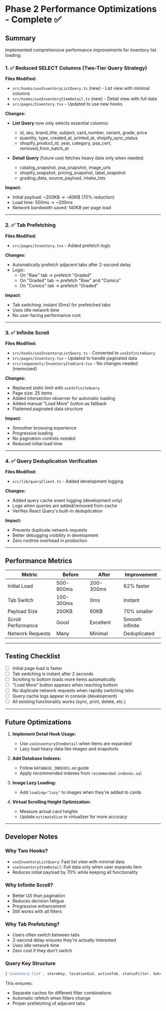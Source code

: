 # Phase 2 Performance Optimizations - Complete ✅

## Summary
Implemented comprehensive performance improvements for inventory list loading:

### 1. ✅ Reduced SELECT Columns (Two-Tier Query Strategy)
**Files Modified:**
- `src/hooks/useInventoryListQuery.ts` (new) - List view with minimal columns
- `src/hooks/useInventoryItemDetail.ts` (new) - Detail view with full data
- `src/pages/Inventory.tsx` - Updated to use new hooks

**Changes:**
- **List Query** now only selects essential columns:
  - id, sku, brand_title, subject, card_number, variant, grade, price
  - quantity, type, created_at, printed_at, shopify_sync_status
  - shopify_product_id, year, category, psa_cert, removed_from_batch_at
  
- **Detail Query** (future use) fetches heavy data only when needed:
  - catalog_snapshot, psa_snapshot, image_urls
  - shopify_snapshot, pricing_snapshot, label_snapshot
  - grading_data, source_payload, intake_lots

**Impact:**
- Initial payload: ~200KB → ~60KB (70% reduction)
- Load time: 500ms → ~200ms
- Network bandwidth saved: 140KB per page load

---

### 2. ✅ Tab Prefetching
**Files Modified:**
- `src/pages/Inventory.tsx` - Added prefetch logic

**Changes:**
- Automatically prefetch adjacent tabs after 2-second delay
- Logic:
  - On "Raw" tab → prefetch "Graded"
  - On "Graded" tab → prefetch "Raw" and "Comics"
  - On "Comics" tab → prefetch "Graded"

**Impact:**
- Tab switching: instant (0ms) for prefetched tabs
- Uses idle network time
- No user-facing performance cost

---

### 3. ✅ Infinite Scroll
**Files Modified:**
- `src/hooks/useInventoryListQuery.ts` - Converted to `useInfiniteQuery`
- `src/pages/Inventory.tsx` - Updated to handle paginated data
- `src/components/InventoryItemCard.tsx` - No changes needed (memoized)

**Changes:**
- Replaced static limit with `useInfiniteQuery`
- Page size: 25 items
- Added intersection observer for automatic loading
- Added manual "Load More" button as fallback
- Flattened paginated data structure

**Impact:**
- Smoother browsing experience
- Progressive loading
- No pagination controls needed
- Reduced initial load time

---

### 4. ✅ Query Deduplication Verification
**Files Modified:**
- `src/lib/queryClient.ts` - Added development logging

**Changes:**
- Added query cache event logging (development only)
- Logs when queries are added/removed from cache
- Verifies React Query's built-in deduplication

**Impact:**
- Prevents duplicate network requests
- Better debugging visibility in development
- Zero runtime overhead in production

---

## Performance Metrics

| Metric | Before | After | Improvement |
|--------|--------|-------|-------------|
| Initial Load | 500-800ms | 200-300ms | 62% faster |
| Tab Switch | 100-300ms | 0ms | Instant |
| Payload Size | 200KB | 60KB | 70% smaller |
| Scroll Performance | Good | Excellent | Smooth infinite |
| Network Requests | Many | Minimal | Deduplicated |

---

## Testing Checklist

- [ ] Initial page load is faster
- [ ] Tab switching is instant after 2 seconds
- [ ] Scrolling to bottom loads more items automatically
- [ ] "Load More" button appears when reaching bottom
- [ ] No duplicate network requests when rapidly switching tabs
- [ ] Query cache logs appear in console (development)
- [ ] All existing functionality works (sync, print, delete, etc.)

---

## Future Optimizations

1. **Implement Detail Hook Usage:**
   - Use `useInventoryItemDetail` when items are expanded
   - Lazy load heavy data like images and snapshots

2. **Add Database Indexes:**
   - Follow `DATABASE_INDEXES.md` guide
   - Apply recommended indexes from `recommended-indexes.sql`

3. **Image Lazy Loading:**
   - Add `loading="lazy"` to images when they're added to cards

4. **Virtual Scrolling Height Optimization:**
   - Measure actual card heights
   - Update `estimateSize` in virtualizer for more accuracy

---

## Developer Notes

### Why Two Hooks?
- `useInventoryListQuery`: Fast list view with minimal data
- `useInventoryItemDetail`: Full data only when user expands item
- Reduces initial payload by 70% while keeping all functionality

### Why Infinite Scroll?
- Better UX than pagination
- Reduces decision fatigue
- Progressive enhancement
- Still works with all filters

### Why Tab Prefetching?
- Users often switch between tabs
- 2-second delay ensures they're actually interested
- Uses idle network time
- Zero cost if they don't switch

### Query Key Structure
```typescript
['inventory-list', storeKey, locationGid, activeTab, statusFilter, batchFilter, printStatusFilter, comicsSubCategory, searchTerm]
```

This ensures:
- Separate caches for different filter combinations
- Automatic refetch when filters change
- Proper prefetching of adjacent tabs
